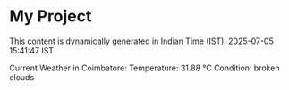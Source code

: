 # My Project

This content is dynamically generated in Indian Time (IST): 2025-07-05 15:41:47 IST


Current Weather in Coimbatore:
Temperature: 31.88 °C
Condition: broken clouds

